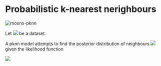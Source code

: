 # Probabilistic k-nearest nerighbours

![moons-pknn](https://imgur.com/iEdcT5x.png)

Let  <img src="https://render.githubusercontent.com/render/math?math=\mathcal D = \big\{(y_n, {\bf x}_n) \vert y_n \in \{c_q\}_{q=1}^Q, {\bf x}_n\in\mathbb{R}^M\big\}"> be a dataset.

A pknn model attempts to find the posterior distribution of neighbours <img src="https://render.githubusercontent.com/render/math?math=p(\beta, k \vert \mathcal{D})"> given the likelihood function

<img src="https://render.githubusercontent.com/render/math?math=p(y_i \vert {\bf x}, \beta, k) = \frac{\exp\left(\frac{\beta}{k}\sum_{n\vert {\bf x}_n \in \mathcal{N}({\bf x}_i)}\mathbb{1}(y_n = y_i)\right)}{\sum_{q=1}^Q\exp\left(\frac{\beta}{k}\sum_{n\vert {\bf x}_n \in \mathcal{N}({\bf x}_i)}\mathbb{1}(y_n = q)\right)}">
